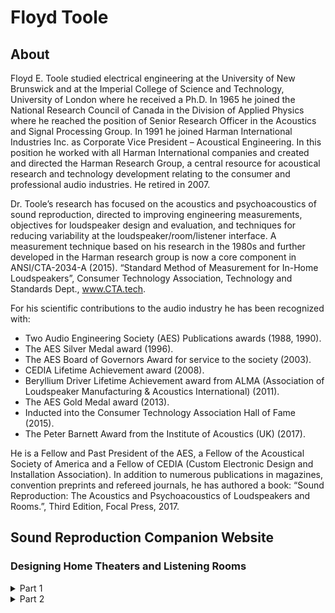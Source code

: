 # Floyd Toole
## About
Floyd E. Toole studied electrical engineering at the University of New Brunswick and at the Imperial College of Science and Technology, University of London where he received a Ph.D. In 1965 he joined the National Research Council of Canada in the Division of Applied Physics where he reached the position of Senior Research Officer in the Acoustics and Signal Processing Group. In 1991 he joined Harman International Industries Inc. as Corporate Vice President – Acoustical Engineering. In this position he worked with all Harman International companies and created and directed the Harman Research Group, a central resource for acoustical research and technology development relating to the consumer and professional audio industries. He retired in 2007.

Dr. Toole’s research has focused on the acoustics and psychoacoustics of sound reproduction, directed to improving engineering measurements, objectives for loudspeaker design and evaluation, and techniques for reducing variability at the loudspeaker/room/listener interface. A measurement technique based on his research in the 1980s and further developed in the Harman research group is now a core component in ANSI/CTA-2034-A (2015). “Standard Method of Measurement for In-Home Loudspeakers”, Consumer Technology Association, Technology and Standards Dept., www.CTA.tech.

For his scientific contributions to the audio industry he has been recognized with:
- Two Audio Engineering Society (AES) Publications awards (1988, 1990).
- The AES Silver Medal award (1996).
- The AES Board of Governors Award for service to the society (2003).
- CEDIA Lifetime Achievement award (2008).
- Beryllium Driver Lifetime Achievement award from ALMA (Association of Loudspeaker Manufacturing & Acoustics International) (2011).
- The AES Gold Medal award (2013).
- Inducted into the Consumer Technology Association Hall of Fame (2015).
- The Peter Barnett Award from the Institute of Acoustics (UK) (2017).

He is a Fellow and Past President of the AES, a Fellow of the Acoustical Society of America and a Fellow of CEDIA (Custom Electronic Design and Installation Association).
In addition to numerous publications in magazines, convention preprints and refereed journals, he has authored a book: “Sound Reproduction: The Acoustics and Psychoacoustics of Loudspeakers and Rooms.”, Third Edition, Focal Press, 2017.

## Sound Reproduction Companion Website
### Designing Home Theaters and Listening Rooms
<details>

<summary>Part 1</summary>

#### Introduction
Designing a custom home theater is often as much a matter of visual aesthetics and atmosphere as it is sound or video quality. High levels of ornamentation are no assurance of good sound, although expectations will undoubtedly be high. Getting good sound is a separate exercise, and few interior designers are aware of, much less sympathetic to, acoustical needs. One is sometimes presented with a visually attractive—depending on individual taste—design at the outset. The large screen is featured, but all else is expected as if by magic, to be massaged to fit within the visible shell. In some designs, most of the interior surfaces are covered with fabric, which hides much ugliness, but which can contribute to making the theater overly dead unless the fabric is acoustically transparent. The loudspeaker and acoustical requirements need to be conveyed to the interior designer at the earliest possible stage. There may well be “negotiations,” but when the lights are down, the ornaments fade, but the sound remains. Let it be a challenge to the creativity of the designer to deliver a pleasant visual design that does not compromise the sound or the picture. For the interior designer, the theater is the product. For audio people, the sound is the product. Compromises may be necessary.

For many designers and owners, it is assumed that the loudspeakers should be invisible. This is not always possible, and if the highest level of performance is desired, it may not be desirable. Industrial-strength appliances are somehow fashionable in domestic kitchens, where they are probably not necessary, but loudspeakers that provide beautiful music of all kinds and an essential component to movies must be invisible? Obviously, I’m biased!

The video side of theatrical presentations tends to be under excellent control when displays are professionally calibrated to be spectrally “neutral.” This guide focuses on what is necessary to deliver neutrally balanced sound—a transparent “window” into the audio that is recorded. This is what listeners have for decades told researchers that they like. However, what we see and hear are both dictated by the program content, and that is not always of the highest standard. The world’s perfect audio/video system is still at the mercy of recorded programs. When they are good, the results can be enormously impressive.
Although there is a lot of discussion about custom home theaters, the reality is that few people can afford them, and not everybody who can afford them wants them. The good news is that, with few compromises, very high-quality video and audio are possible in multipurpose rooms—where we live. Acoustical needs are real, but they can often be achieved using “stealth” techniques that still leave a visually attractive room when movies are not rolling. There are choices to be made.

Some people think that home theaters are the “poor cousins” of cinemas. For the bulk of the population this is unfortunately true. Small, low budget systems can be highly entertaining, even though they may fall short of the highest goals. Most people cannot generate, or their neighbors will not tolerate, the thundering bass and high sound levels experienced in cinemas. Nevertheless, thanks to progress in loudspeaker design and manufacturing, even modest systems can approach the sound quality of “big ticket” systems. Paying more is not an assurance of higher sound quality, although industrial design and sound output may be more impressive.

Those of us who have experienced state-of-the-art home theaters know what is possible. Stereo music, video music concerts and movies can be spine-chillingly good. However, the irony is that the sound in many cinemas and some dubbing stages is not impressive; not something to be emulated in our homes. Recent surveys have indicated that, due to costs, a high percentage of movie sound is mixed in home-theater-sized facilities, using cone and dome loudspeakers. This could be a good tendency from the home entertainment perspective; however sound quality in movies is not reliable, as a result of unfortunately ill-conceived and poorly executed calibration procedures. Chapter 11 explains the situation. Years ago, I would sometimes play a good music CD after watching a movie, just to confirm that I had just spent the better part of two hours listening to mediocre sound. 

The book discusses loudspeakers in detail, concluding that if they are chosen with care the rest of the task becomes much simpler. Room EQ cannot turn a sow’s ear into a silk purse, to recycle an old expression. In fact, if properly designed loudspeakers are chosen, room EQ should be avoided at frequencies above about 500 Hz because there is a risk of degrading them—the book explains this in detail (Sections 13.2.3 p. 371, 12.2.3 p. 348, 4.6.3 p. 84). Two ears and a brain are much more analytical than a small microphone and a spectrum analyzer. Much of what we perceive involves a cognitive component that is totally missing from steady-state in-room measurements.

In movie sound the center channel is the workhorse—the most important loudspeaker in the room—yet in some systems it is almost an afterthought, occasionally even omitted. Similarly, the surround loudspeakers, which do much less work, are no less important when it comes to the requirement for sound quality excellence. Budget and space limits force many compromises, but if it is possible, the surround and elevation/immersive loudspeakers should be designed to the same sound quality standards as the front L, C, and R loudspeakers. The ideal situation is that the surround and immersive loudspeakers are smaller versions of the L, C and R loudspeakers, mounted so that the prime listening location receives direct sound radiated on axis or at least within the listening window of the loudspeaker (i.e., not more than 30 degrees off axis. The latter is something that in- or on-wall designs compromise because the direct sound arriving at the prime listener is sometimes a far off-axis response. Done properly, the result is a seamless sense of space and envelopment, but obviously this presents challenges in a space where loudspeakers are intended to be “invisible.” If spinorama or similarly comprehensive data are available, brands and models can be mixed if they exhibit close similarity. This opens up alternatives, but nevertheless, an adjustment of aesthetic priorities may be required.

We are much more critical of sound quality when listening to a single channel, which is why subjective loudspeaker evaluations should be conducted in mono (see Chapter 3 and Section 7.4.2, p. 174). In movies and television the center channel is often operating alone—monophonically—as do other channels from time to time, and at those times both the loudspeaker and the room around it are under close scrutiny.
Stereo reproduction is built around mono left, mono right and double-mono for amplitude-panned phantom images, including the featured artist in the center location. Only if there are uncorrelated captured or synthesized room ambience sounds is the situation more complicated. The result is that the L and R loudspeakers matter a great deal, and the room contributes to the effect . . . but, its contribution is most often one of redirecting off-axis radiations from loudspeakers in the direction of listeners. If those sounds leaving the loudspeaker were not timbrally desirable, we may be better off not hearing them, and the best option is to absorb or attenuate them. So, why not start with well-designed loudspeakers?

In terms of the “soundstage and imaging” consequences of early reflections there is much to be said (Chapter 7). There is significant variation in the results of investigations, whether one relies on consumer audio or professional audio experimental data and anecdotes. Some may be surprised to learn that the dominant factor in stereo “soundstage and imaging” is the recording itself (Section 7.4.2, p. 174). It is also clear that personal preference and habituation to certain circumstances are also factors, which explains personal preferences for some recordings over others, and notions about acoustical treatments that provide the greatest rewards. Some of the advice about acoustical treatment comes from sources with a financial interest, for whom “more” seems always to be “better,” and “what” is “what they sell.” It is not always wrong, but a questioning attitude is advised.

At this stage in the evolution of audio, listeners should be encouraged to embrace multichannel audio for music as well as movies. There is no reason why the L and R loudspeakers in a multichannel system cannot deliver state-of-the-art stereo. Having additional channels and loudspeakers in the room allows for the possibility of tasteful upmixing of stereo programs to enhance the sense of envelopment that only multiple channels can deliver persuasively. Some of the widely available upmixers are, in my opinion, overly enthusiastic about sending sound to the center and surround channels and in disrupting the front soundstage. However, there are some that please me, and today’s receivers and surround processors are flexible, placing the key parameters under the listener’s control. Experimentation is possible, and nothing is permanent.

Loudspeakers and rooms function as systems—both are involved in what we measure and hear in rooms—but nowhere is it more obvious than at bass frequencies, where room resonances dominate what is heard. Chapters 8 and 9 address the issues of delivering bass to listeners in small rooms. Bass accounts for about 30% of the perception of overall sound quality, so getting it right is important.

</details>
<details>

<summary>Part 2</summary>

#### Introduction
There are three basic arrangements of loudspeakers to be considered at the present time: 
- Stereo
- 5.1 and 7.1
- Surround sound enhanced by elevated loudspeakers: immersive (3D) audio.

Stereo has been with us for about 60 years, and it remains the default format for music. Movies were a motivating factor for stereo, and movies have driven the desire for surround sound and now immersive sound. There are examples of multichannel music, and some are impressively good, but the impracticality of maintaining inventories of different physical formats has been a major cause of music still residing in two channels. Current streaming capabilities and the flexibility of downloadable playback algorithms offer hope for a future with an expanded repertoire of multichannel music pleasures.
Multichannel soundtracks accompany many music videos, they are compulsory in movies and some productions for TV are incorporating more elaborate audio. Upmixers can manipulate stereo music into surround or even immersive versions. Because the creators of stereo music did not anticipate such manipulations, not all of it responds favorably to upmixing. However, the author has found that a moderated application of upmixing provides a very pleasant increase in “envelopment,” tending to include the listener in the performance space. This is quite successful in the classical repertoire, and surprisingly often in the popular/jazz domain. The “stereo” button is always there. I rarely use it. 

Finding a pleasing upmixer is the challenge. Some popular ones are (for me) overly aggressive in enhancing the center channel and/or directing sound to the surround channels. However, modern receivers and especially powerful surround processors provide many customizable adjustments to rebalance amplitudes and delays for fronts and surrounds. Some experimentation of this kind is actually educational in that it quickly reveals just how different stereo mixes can be.

The point of this discussion is merely to point out that state-of-the-art stereo is available in multichannel audio systems but the reverse is not true. Therefore, in designing listening rooms, it is advisable to design a system that looks to the future, and has, or can have, multichannel capabilities. At the very least this means running wires through the structure for additional loudspeakers in some key locations. Some builders of new homes currently do this, but lacking good guidance, they sometimes get the locations wrong.

Defining those locations is one objective of this presentation. The L, C and R loudspeakers are well positioned to deliver excellent sound because they are, or should be, aimed at all listeners in the room. I still see photos of home theaters with all three front loudspeakers aiming straight out into the room. Why?

Side, rear and overhead loudspeakers can be more challenging. The reason is that, depending on how the loudspeakers are designed, positioned and mounted, the direct sound arriving at a listener might have left the loudspeaker at a considerably off axis angle. The important direct sound is degraded. Equalization to correct it will distort all other sounds leaving the loudspeaker, which negates one of the engineering objectives of good sounding loudspeakers. I often joke about a simple in-ceiling loudspeaker being optimally positioned to entertain the dog lying on the floor under it, not the humans in the room. 

This means that some thought must be given to the kind of loudspeakers used in the surround/immersive systems if listeners are to have the highest quality experience. This includes constraints imposed by the dwelling itself and by the customers, many of whom want “invisible” loudspeakers. Obviously, apartment dwellers cannot use in-wall/ceiling designs, so on-wall or bracket mounted small loudspeakers are the options. Listeners should be situated on axis or within a reasonable off-axis listening window of the in-/on-wall/ceiling loudspeakers for sound quality to be maximized. Some scaled room layout drawings and a protractor are required (or the computer graphic equivalent).

#### Basic Stereo and Multichannel Floor Plans
The principal requirement for stereo is two identical loudspeakers at equal distances from the listener (it is designed for only one listener) and located at about ± 30°, although smaller soundstages are common.

Chapter 15 provides a lot of detailed information on optimizing multichannel layouts. The following is just a sample.

The first iteration of surround sound employed four channels, L, C, R and one channel for the left and right surrounds. Fortunately, it was not long before the situation improved, first with decorrelated left/right side channels to improve the spatial impression, and then with five digital discrete channels: 5.1. The “.1” was for the subwoofer. Five discrete channels allow the recording engineer to control the delivery of directional and/or spatial impressions.

In the beginning, following the guidance of the defunct “quadraphonics,” people often interpreted the surround channels as “rear” channels and placed the loudspeakers behind them. As seen in Figure 1(a & b), the surround channels should be positioned mostly to the sides, to deliver good envelopment, and slightly behind the listener to create a slight rearward tendency so that flyovers can be effective. The worst possible (but all too common) arrangement is to have the rear loudspeakers at the same mirrored angles as the front L and R loudspeakers (see Figure 15.3, p. 407)—in terms of generating spaciousness, it is no better than stereo, although flyovers would be very persuasive.

It was not long before multichannel evolved into 7.1. This generally has been interpreted as 5.1 with two more channels added at the rear. However, if the desire is to optimize the spatial display, it is advisable to move the side loudspeakers forward for maximum spatial effect, and let the rear loudspeakers deliver impressive rear localizations and flyovers. This is shown in Figure 1 (c and d). If possible, this is the preferred layout.

If space is available, and the electronics can support the additional loudspeakers, Figure 1 (e and f) shows a 9.1 channel arrangement. If the −60° and −105° loudspeakers are driven by the same signal, as if they were a combined side channel, the −105° pair should be delayed by about 10 ms to add sufficient decorrelation to avoid interference effects (comb filtering). If they are used in immersive formats they are separate program channels and no special treatment is needed. Observant readers may have noticed that in (e and f) the rear loudspeakers mirror the front L and R, but here it is of no consequence because there are four side loudspeakers better positioned to deliver spatial effects.

Circular arrangements use a lot of space, are incompatible with most domestic rooms and, consequently, are rare. Differing distances in the common rectangular arrangements need to be compensated for using delays in the setup routine. The side wall loudspeakers have all been illustrated as on-wall types. They could have been in-wall designs. In either case Figure 1 (d) shows that the prime listener is 45° off the design axis of the rear loudspeakers. This is not likely to deliver a flat direct sound to the prime listener, and equalization is not a desirable solution. Elevation loudspeakers at ceiling height sometimes present even greater off-axis problems. There are two options: use bracket-mounted loudspeakers and aim them at the listener, as in Figure 1 (f); or select a loudspeaker that has good performance at that off-axis angle. The front side loudspeakers are within a reasonable listening window for this listener. 

![0](https://github.com/patch46/audio-reproduction-readme/assets/155677375/6aabd902-33ba-4f80-a9f1-89a023b510f7)
_Figure 1. Suggested arrangements for common multichannel formats._


</details>
